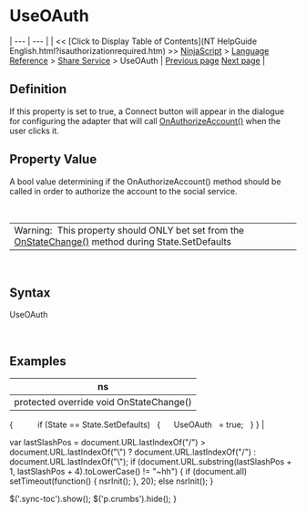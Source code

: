 ﻿










 


UseOAuth
========






| --- | --- |
| &lt;&lt; [Click to Display Table of Contents](NT HelpGuide English.html?isauthorizationrequired.htm) &gt;&gt;
 [NinjaScript](ninjascript.htm) &gt; [Language Reference](language_reference_wip.htm) &gt; [Share Service](share_service.htm) &gt;
UseOAuth  | [Previous page](icon.htm)
[Next page](isconfigured.htm) |










Definition
----------


If this property is set to true, a Connect button will appear in the dialogue for configuring the adapter that will call [OnAuthorizeAccount()](onauthorizeaccount.htm) when the user clicks it.



Property Value
--------------


A bool value determining if the OnAuthorizeAccount() method should be called in order to authorize the account to the social service.


 




|  |
| --- |
| Warning:  This property should ONLY bet set from the [OnStateChange()](onstatechange.htm) method during State.SetDefaults |



 


Syntax
------


UseOAuth


 



Examples
--------




| ns |
| --- |
| protected override void OnStateChange()
{         
   if (State == State.SetDefaults)
   {
      UseOAuth   = true;
   }
} |






 
 var lastSlashPos = document.URL.lastIndexOf("/") &gt; document.URL.lastIndexOf("\\") ? document.URL.lastIndexOf("/") : document.URL.lastIndexOf("\\");
 if (document.URL.substring(lastSlashPos + 1, lastSlashPos + 4).toLowerCase() != "~hh") {
 if (document.all) setTimeout(function() {
 nsrInit();
 }, 20);
 else nsrInit();
 }
 
 
 $('.sync-toc').show();
 $('p.crumbs').hide();
 }
 
 
 



